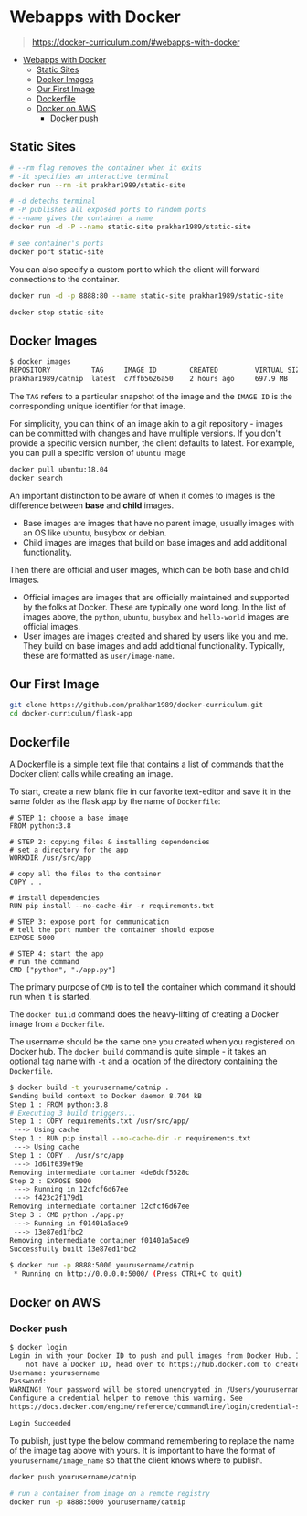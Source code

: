 # Webapps with Docker

> <https://docker-curriculum.com/#webapps-with-docker>

- [Webapps with Docker](#webapps-with-docker)
  - [Static Sites](#static-sites)
  - [Docker Images](#docker-images)
  - [Our First Image](#our-first-image)
  - [Dockerfile](#dockerfile)
  - [Docker on AWS](#docker-on-aws)
    - [Docker push](#docker-push)

## Static Sites

```sh
# --rm flag removes the container when it exits
# -it specifies an interactive terminal
docker run --rm -it prakhar1989/static-site
```

```sh
# -d detechs terminal
# -P publishes all exposed ports to random ports
# --name gives the container a name
docker run -d -P --name static-site prakhar1989/static-site
```

```sh
# see container's ports
docker port static-site
```

You can also specify a custom port to which the client will forward connections
to the container.

```sh
docker run -d -p 8888:80 --name static-site prakhar1989/static-site
```

```sh
docker stop static-site
```

## Docker Images

```sh
$ docker images
REPOSITORY          TAG     IMAGE ID        CREATED         VIRTUAL SIZE
prakhar1989/catnip  latest  c7ffb5626a50    2 hours ago     697.9 MB
```

The `TAG` refers to a particular snapshot of the image and the `IMAGE ID` is
the corresponding unique identifier for that image.

For simplicity, you can think of an image akin to a git repository - images can
be committed with changes and have multiple versions. If you don't provide a
specific version number, the client defaults to latest. For example, you can
pull a specific version of `ubuntu` image

```sh
docker pull ubuntu:18.04
docker search
```

An important distinction to be aware of when it comes to images is the
difference between **base** and **child** images.

- Base images are images that have no parent image, usually images with an OS
  like ubuntu, busybox or debian.
- Child images are images that build on base images and add additional
  functionality.

Then there are official and user images, which can be both base and child images.

- Official images are images that are officially maintained and supported by
  the folks at Docker. These are typically one word long. In the list of images
  above, the `python`, `ubuntu`, `busybox` and `hello-world` images are
  official images.
- User images are images created and shared by users like you and me. They
  build on base images and add additional functionality. Typically, these are
  formatted as `user/image-name`.

## Our First Image

```sh
git clone https://github.com/prakhar1989/docker-curriculum.git
cd docker-curriculum/flask-app
```

## Dockerfile

A Dockerfile is a simple text file that contains a list of commands that the
Docker client calls while creating an image.

To start, create a new blank file in our favorite text-editor and save it in
the same folder as the flask app by the name of `Dockerfile`:

```docker
# STEP 1: choose a base image
FROM python:3.8

# STEP 2: copying files & installing dependencies
# set a directory for the app
WORKDIR /usr/src/app

# copy all the files to the container
COPY . .

# install dependencies
RUN pip install --no-cache-dir -r requirements.txt

# STEP 3: expose port for communication
# tell the port number the container should expose
EXPOSE 5000

# STEP 4: start the app
# run the command
CMD ["python", "./app.py"]
```

The primary purpose of `CMD` is to tell the container which command it should
run when it is started.

The `docker build` command does the heavy-lifting of creating a Docker image
from a `Dockerfile`.

The username should be the same one you created when you registered on Docker
hub. The `docker build` command is quite simple - it takes an optional tag name
with `-t` and a location of the directory containing the `Dockerfile`.

```sh
$ docker build -t yourusername/catnip .
Sending build context to Docker daemon 8.704 kB
Step 1 : FROM python:3.8
# Executing 3 build triggers...
Step 1 : COPY requirements.txt /usr/src/app/
 ---> Using cache
Step 1 : RUN pip install --no-cache-dir -r requirements.txt
 ---> Using cache
Step 1 : COPY . /usr/src/app
 ---> 1d61f639ef9e
Removing intermediate container 4de6ddf5528c
Step 2 : EXPOSE 5000
 ---> Running in 12cfcf6d67ee
 ---> f423c2f179d1
Removing intermediate container 12cfcf6d67ee
Step 3 : CMD python ./app.py
 ---> Running in f01401a5ace9
 ---> 13e87ed1fbc2
Removing intermediate container f01401a5ace9
Successfully built 13e87ed1fbc2
```

```sh
$ docker run -p 8888:5000 yourusername/catnip
 * Running on http://0.0.0.0:5000/ (Press CTRL+C to quit)
```

## Docker on AWS

### Docker push

```sh
$ docker login
Login in with your Docker ID to push and pull images from Docker Hub. If you do
    not have a Docker ID, head over to https://hub.docker.com to create one.
Username: yourusername
Password:
WARNING! Your password will be stored unencrypted in /Users/yourusername/.docker/config.json
Configure a credential helper to remove this warning. See
https://docs.docker.com/engine/reference/commandline/login/credential-store

Login Succeeded
```

To publish, just type the below command remembering to replace the name of the
image tag above with yours. It is important to have the format of
`yourusername/image_name` so that the client knows where to publish.

```sh
docker push yourusername/catnip

# run a container from image on a remote registry
docker run -p 8888:5000 yourusername/catnip
```
